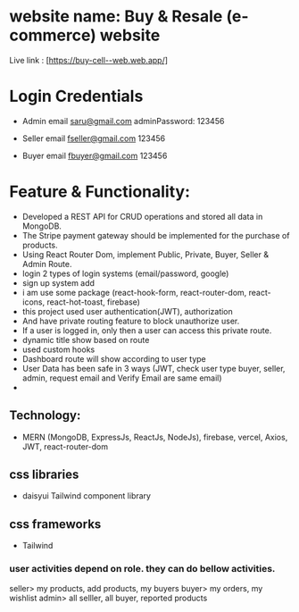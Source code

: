 # website name: Buy & Resale (e-commerce) website

Live link : [https://buy-cell--web.web.app/]

# Login Credentials 
- Admin email 
saru@gmail.com
adminPassword: 123456

- Seller email 
fseller@gmail.com
123456

- Buyer email 
fbuyer@gmail.com
123456



# Feature & Functionality:

- Developed a REST API for CRUD operations and stored all data in MongoDB.
- The Stripe payment gateway should be implemented for the purchase of products.
- Using React Router Dom, implement Public, Private, Buyer, Seller & Admin Route.
- login 2 types of login systems (email/password, google)
- sign up system add
- i am use some package (react-hook-form, react-router-dom, react-icons, react-hot-toast, firebase)
- this project used user authentication(JWT), authorization
- And have private routing feature to block unauthorize user.
- If a user is logged in, only then a user can access this private route.
- dynamic title show based on route
- used custom hooks
- Dashboard route will show according to user type
- User Data has been safe in 3 ways (JWT, check user type buyer, seller, admin, request email and Verify Email are same email)
-

## Technology:

- MERN (MongoDB, ExpressJs, ReactJs, NodeJs), firebase, vercel, Axios, JWT, react-router-dom

## css libraries

- daisyui Tailwind component library

## css frameworks

- Tailwind

### user activities depend on role. they can do bellow activities.

seller> my products, add products, my buyers
buyer> my orders, my wishlist
admin> all selller, all buyer, reported products
